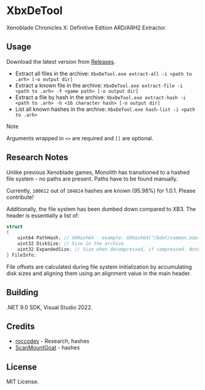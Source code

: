 # XbxDeTool

Xenoblade Chronicles X: Definitive Edition ARD/ARH2 Extractor.

## Usage

Download the latest version from [Releases](https://github.com/Nenkai/XbxDeTool/releases).

* Extract all files in the archive: `XbxDeTool.exe extract-all -i <path to .arh> [-o output dir]`
* Extract a known file in the archive: `XbxDeTool.exe extract-file -i <path to .arh> -f <game path> [-o output dir]`
* Extract a file by hash in the archive: `XbxDeTool.exe extract-hash -i <path to .arh> -h <16 character hash> [-o output dir]`
* List all known hashes in the archive: `XbxDeTool.exe hash-list -i <path to .arh>`

> [!NOTE]  
> Arguments wrapped in `<>` are required and `[]` are optional.

## Research Notes

Unlike previous Xenoblade games, Monolith has transitioned to a hashed file system - no paths are present. Paths have to be found manually.

Currently, `100612` out of `104824` hashes are known (95.98%) for 1.0.1. Please contribute!

Additionally, the file system has been dumbed down compared to XB3. The header is essentially a list of:

```c
struct
{
    uint64 PathHash; // XXHash64 - example: XXHash64("/bdat/common.bdat".ToLower())
    uint32 DiskSize; // Size in the archive
    uint32 ExpandedSize; // Size when decompressed, if compressed. Note that even if this isn't set, the file may still be wrapped in a 'Xbc1' header.
} FileInfo;
```

File offsets are calculated during file system initialization by accumulating disk sizes and aligning them using an alignment value in the main header.

## Building

.NET 9.0 SDK, Visual Studio 2022.

## Credits

* [roccodev](https://github.com/roccodev) - Research, hashes
* [ScanMountGoat](https://github.com/ScanMountGoat) - hashes

## License

MIT License.

